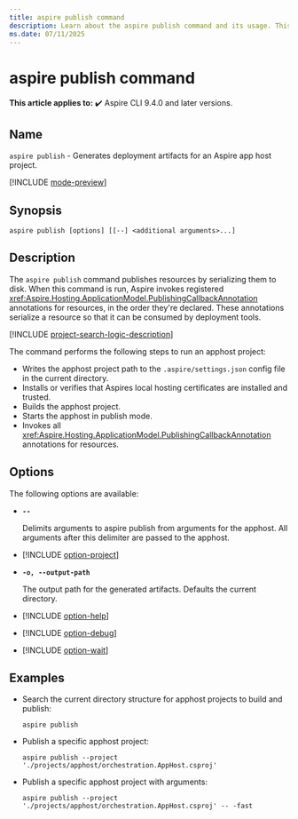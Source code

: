 ```yaml
---
title: aspire publish command
description: Learn about the aspire publish command and its usage. This command invokes resource publishers declared by the app host to serialize resources to disk.
ms.date: 07/11/2025
---
```

# aspire publish command

**This article applies to:** ✔️ Aspire CLI 9.4.0 and later versions.

## Name

`aspire publish` - Generates deployment artifacts for an Aspire app host project.

[!INCLUDE [mode-preview](includes/mode-preview.md)]

## Synopsis

```dotnetcli
aspire publish [options] [[--] <additional arguments>...]
```

## Description

The `aspire publish` command publishes resources by serializing them to disk. When this command is run, Aspire invokes registered <xref:Aspire.Hosting.ApplicationModel.PublishingCallbackAnnotation> annotations for resources, in the order they're declared. These annotations serialize a resource so that it can be consumed by deployment tools.

[!INCLUDE [project-search-logic-description](includes/project-search-logic-description.md)]

The command performs the following steps to run an apphost project:

- Writes the apphost project path to the `.aspire/settings.json` config file in the current directory.
- Installs or verifies that Aspires local hosting certificates are installed and trusted.
- Builds the apphost project.
- Starts the apphost in publish mode.
- Invokes all <xref:Aspire.Hosting.ApplicationModel.PublishingCallbackAnnotation> annotations for resources.

## Options

The following options are available:

- **`--`**

  Delimits arguments to aspire publish from arguments for the apphost. All arguments after this delimiter are passed to the apphost.

- [!INCLUDE [option-project](includes/option-project.md)]

- **`-o, --output-path`**

  The output path for the generated artifacts. Defaults the current directory.

- [!INCLUDE [option-help](includes/option-help.md)]

- [!INCLUDE [option-debug](includes/option-debug.md)]

- [!INCLUDE [option-wait](includes/option-wait.md)]

## Examples

- Search the current directory structure for apphost projects to build and publish:

  ```Command
  aspire publish
  ```

- Publish a specific apphost project:

  ```Command
  aspire publish --project './projects/apphost/orchestration.AppHost.csproj'
  ```

- Publish a specific apphost project with arguments:

  ```Command
  aspire publish --project './projects/apphost/orchestration.AppHost.csproj' -- -fast
  ```
